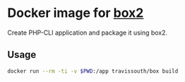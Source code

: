 # Docker image for [box2](https://github.com/box-project/box2)

Create PHP-CLI application and package it using box2.

## Usage

```bash
docker run --rm -ti -v $PWD:/app travissouth/box build
```

